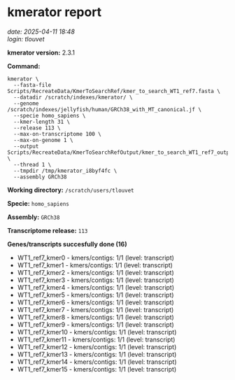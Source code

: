 # kmerator report
*date: 2025-04-11 18:48*  
*login: tlouvet*

**kmerator version:** 2.3.1

**Command:**

```
kmerator \
  --fasta-file Scripts/RecreateData/KmerToSearchRef/kmer_to_search_WT1_ref7.fasta \
  --datadir /scratch/indexes/kmerator/ \
  --genome /scratch/indexes/jellyfish/human/GRCh38_with_MT_canonical.jf \
  --specie homo_sapiens \
  --kmer-length 31 \
  --release 113 \
  --max-on-transcriptome 100 \
  --max-on-genome 1 \
  --output Scripts/RecreateData/KmerToSearchRefOutput/kmer_to_search_WT1_ref7_output \
  --thread 1 \
  --tmpdir /tmp/kmerator_i8byf4fc \
  --assembly GRCh38
```

**Working directory:** `/scratch/users/tlouvet`

**Specie:** `homo_sapiens`

**Assembly:** `GRCh38`

**Transcriptome release:** `113`

**Genes/transcripts succesfully done (16)**

- WT1_ref7_kmer0 - kmers/contigs: 1/1 (level: transcript)
- WT1_ref7_kmer1 - kmers/contigs: 1/1 (level: transcript)
- WT1_ref7_kmer2 - kmers/contigs: 1/1 (level: transcript)
- WT1_ref7_kmer3 - kmers/contigs: 1/1 (level: transcript)
- WT1_ref7_kmer4 - kmers/contigs: 1/1 (level: transcript)
- WT1_ref7_kmer5 - kmers/contigs: 1/1 (level: transcript)
- WT1_ref7_kmer6 - kmers/contigs: 1/1 (level: transcript)
- WT1_ref7_kmer7 - kmers/contigs: 1/1 (level: transcript)
- WT1_ref7_kmer8 - kmers/contigs: 1/1 (level: transcript)
- WT1_ref7_kmer9 - kmers/contigs: 1/1 (level: transcript)
- WT1_ref7_kmer10 - kmers/contigs: 1/1 (level: transcript)
- WT1_ref7_kmer11 - kmers/contigs: 1/1 (level: transcript)
- WT1_ref7_kmer12 - kmers/contigs: 1/1 (level: transcript)
- WT1_ref7_kmer13 - kmers/contigs: 1/1 (level: transcript)
- WT1_ref7_kmer14 - kmers/contigs: 1/1 (level: transcript)
- WT1_ref7_kmer15 - kmers/contigs: 1/1 (level: transcript)
